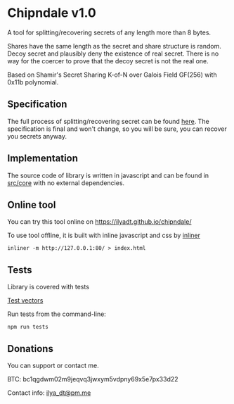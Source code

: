 # Chipndale v1.0

A tool for splitting/recovering secrets of any length more than 8 bytes.

Shares have the same length as the secret and share structure is random.
Decoy secret and plausibly deny the existence of real secret.
There is no way for the coercer to prove that the decoy secret is not the real one.

Based on Shamir's Secret Sharing K-of-N over Galois Field GF(256) with 0x11b polynomial.

## Specification

The full process of splitting/recovering secret can be found [here](./SPEC.md).
The specification is final and won't change, so you will be sure, you can recover you secrets anyway.

## Implementation

The source code of library is written in javascript and can be found in [src/core](./src/core) with no external dependencies.

## Online tool

You can try this tool online on https://ilyadt.github.io/chipndale/

To use tool offline, it is built with inline javascript and css by [inliner](https://www.npmjs.com/package/inliner)

````
inliner -m http://127.0.0.1:80/ > index.html
````


## Tests

Library is covered with tests

[Test vectors](./src/core/test_vectors.json)

Run tests from the command-line: 
```
npm run tests
```

## Donations

You can support or contact me. 

BTC: bc1qgdwm02m9jeqvq3jwxym5vdpny69x5e7px33d22

Contact info: ilya_dt@pm.me

